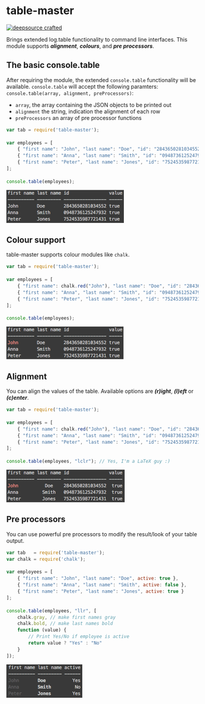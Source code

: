 # table-master

[![deepsource crafted](http://cdn.deepsource.de/svg/deepsource-crafted.svg)](http://deepsource.de)

Brings extended log.table functionality to command line interfaces. This module supports __*alignment*__, __*colours*__, 
and __*pre processors*__.

## The basic console.table 

After requiring the module, the extended `console.table` functionality will be available. `console.table` will 
accept the following paramters: `console.table(array, alignment, preProcessors)`:

 - `array`, the array containing the JSON objects to be printed out
 - `alignment` the string, indication the alignment of each row
 - `preProcessors` an array of pre processor functions

```javascript
var tab = require('table-master');

var employees = [
    { "first name": "John", "last name": "Doe", "id": "2843650281034552", value: true },
    { "first name": "Anna", "last name": "Smith", "id": "0948736125247932", value: true },
    { "first name": "Peter", "last name": "Jones", "id": "7524535987721431", value: true }
];

console.table(employees);
```

![Example 1](https://raw.githubusercontent.com/deepsource/table-master/master/samples/ex1.png)

## Colour support

table-master supports colour modules like `chalk`.

```javascript
var tab = require('table-master');

var employees = [
    { "first name": chalk.red("John"), "last name": "Doe", "id": "2843650281034552", value: true },
    { "first name": "Anna", "last name": "Smith", "id": "0948736125247932", value: true },
    { "first name": "Peter", "last name": "Jones", "id": "7524535987721431", value: true }
];

console.table(employees);
```

![Example 2](https://raw.githubusercontent.com/deepsource/table-master/master/samples/ex2.png)

## Alignment

You can align the values of the table. Available options are __*(r)ight*__, __*(l)eft*__ or __*(c)enter*__.

```javascript
var tab = require('table-master');

var employees = [
    { "first name": chalk.red("John"), "last name": "Doe", "id": "2843650281034552", value: true },
    { "first name": "Anna", "last name": "Smith", "id": "0948736125247932", value: true },
    { "first name": "Peter", "last name": "Jones", "id": "7524535987721431", value: true }
];

console.table(employees, "lclr"); // Yes, I'm a LaTeX guy :)
```

![Example 3](https://raw.githubusercontent.com/deepsource/table-master/master/samples/ex3.png)

## Pre processors

You can use powerful pre processors to modify the result/look of your table output.

```javascript
var tab   = require('table-master');
var chalk = require('chalk');

var employees = [
    { "first name": "John", "last name": "Doe", active: true },
    { "first name": "Anna", "last name": "Smith", active: false },
    { "first name": "Peter", "last name": "Jones", active: true }
];

console.table(employees, "llr", [
    chalk.gray, // make first names gray
    chalk.bold, // make last names bold
    function (value) { 
        // Print Yes/No if employee is active
        return value ? "Yes" : "No"
    }
]);
```

![Example 4](https://raw.githubusercontent.com/deepsource/table-master/master/samples/ex4.png)

